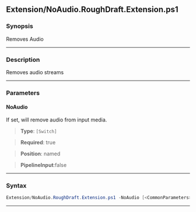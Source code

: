 
Extension/NoAudio.RoughDraft.Extension.ps1
------------------------------------------
### Synopsis
Removes Audio

---
### Description

Removes audio streams

---
### Parameters
#### **NoAudio**

If set, will remove audio from input media.



> **Type**: ```[Switch]```

> **Required**: true

> **Position**: named

> **PipelineInput**:false



---
### Syntax
```PowerShell
Extension/NoAudio.RoughDraft.Extension.ps1 -NoAudio [<CommonParameters>]
```
---




